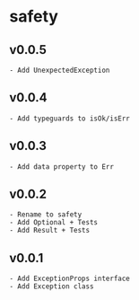 # safety

## v0.0.5
    - Add UnexpectedException

## v0.0.4
    - Add typeguards to isOk/isErr

## v0.0.3
    - Add data property to Err

## v0.0.2
    - Rename to safety
    - Add Optional + Tests
    - Add Result + Tests

## v0.0.1
    - Add ExceptionProps interface
    - Add Exception class
